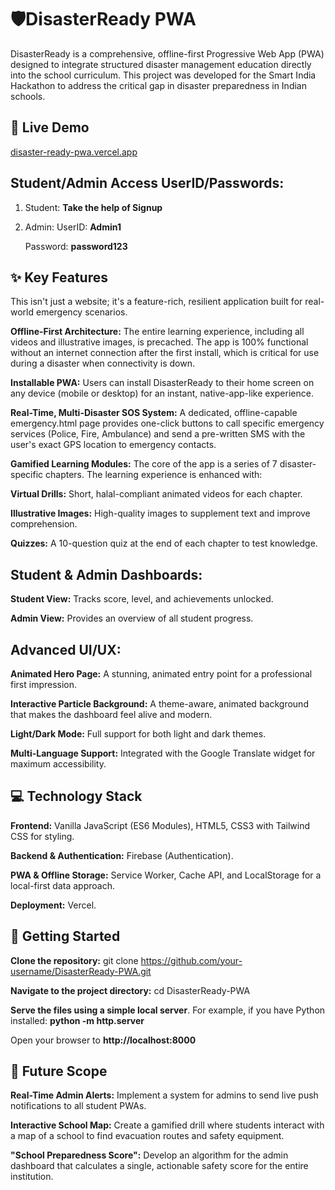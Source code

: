 # 🛡️DisasterReady PWA 
DisasterReady is a comprehensive, offline-first Progressive Web App (PWA) designed to integrate structured disaster management education directly into the school curriculum. This project was developed for the Smart India Hackathon to address the critical gap in disaster preparedness in Indian schools.

## 🚀 Live Demo
[disaster-ready-pwa.vercel.app](https://disaster-ready-pwa.vercel.app/)

## Student/Admin Access UserID/Passwords:
1. Student: **Take the help of Signup**
2. Admin: UserID: **Admin1** 

   Password: **password123**

## ✨ Key Features
This isn't just a website; it's a feature-rich, resilient application built for real-world emergency scenarios.

**Offline-First Architecture:** The entire learning experience, including all videos and illustrative images, is precached. The app is 100% functional without an internet connection after the first install, which is critical for use during a disaster when connectivity is down.

**Installable PWA:** Users can install DisasterReady to their home screen on any device (mobile or desktop) for an instant, native-app-like experience.

**Real-Time, Multi-Disaster SOS System:** A dedicated, offline-capable emergency.html page provides one-click buttons to call specific emergency services (Police, Fire, Ambulance) and send a pre-written SMS with the user's exact GPS location to emergency contacts.

**Gamified Learning Modules:** The core of the app is a series of 7 disaster-specific chapters. The learning experience is enhanced with:

**Virtual Drills:** Short, halal-compliant animated videos for each chapter.

**Illustrative Images:** High-quality images to supplement text and improve comprehension.

**Quizzes:** A 10-question quiz at the end of each chapter to test knowledge.

## Student & Admin Dashboards:

**Student View:** Tracks score, level, and achievements unlocked.

**Admin View:** Provides an overview of all student progress.

## Advanced UI/UX:

**Animated Hero Page:** A stunning, animated entry point for a professional first impression.

**Interactive Particle Background:** A theme-aware, animated background that makes the dashboard feel alive and modern.

**Light/Dark Mode:** Full support for both light and dark themes.

**Multi-Language Support:** Integrated with the Google Translate widget for maximum accessibility.

## 💻 Technology Stack
**Frontend:** Vanilla JavaScript (ES6 Modules), HTML5, CSS3 with Tailwind CSS for styling.

**Backend & Authentication:** Firebase (Authentication).

**PWA & Offline Storage:** Service Worker, Cache API, and LocalStorage for a local-first data approach.

**Deployment:** Vercel.

## 🚀 Getting Started
**Clone the repository:** git clone https://github.com/your-username/DisasterReady-PWA.git

**Navigate to the project directory:** cd DisasterReady-PWA

**Serve the files using a simple local server**. For example, if you have Python installed: **python -m http.server**

Open your browser to **http://localhost:8000**

## 🔮 Future Scope
**Real-Time Admin Alerts:** Implement a system for admins to send live push notifications to all student PWAs.

**Interactive School Map:** Create a gamified drill where students interact with a map of a school to find evacuation routes and safety equipment.

**"School Preparedness Score":** Develop an algorithm for the admin dashboard that calculates a single, actionable safety score for the entire institution.
